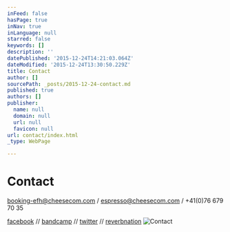 ```yaml
---
inFeed: false
hasPage: true
inNav: true
inLanguage: null
starred: false
keywords: []
description: ''
datePublished: '2015-12-24T14:21:03.064Z'
dateModified: '2015-12-24T13:30:50.229Z'
title: Contact
author: []
sourcePath: _posts/2015-12-24-contact.md
published: true
authors: []
publisher:
  name: null
  domain: null
  url: null
  favicon: null
url: contact/index.html
_type: WebPage

---
```

# Contact

booking-efh@cheesecom.com / espresso@cheesecom.com / +41(0)76 679 70 35

[facebook][0] // [bandcamp][1] // [twitter][2] // [reverbnation][3]
![Contact](https://the-grid-user-content.s3-us-west-2.amazonaws.com/4652830f-b0d6-4746-ba2e-bd84a58860b7.JPG)

[0]: https://www.facebook.com/espressofromhell
[1]: http://espressofromhell.bandcamp.com/
[2]: https://twitter.com/efhmusic
[3]: http://www.reverbnation.com/espressofromhell